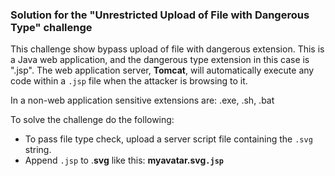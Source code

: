 ### Solution for the "Unrestricted Upload of File with Dangerous Type" challenge

This challenge show bypass upload of file with dangerous extension.
This is a Java web application, and the dangerous type extension in this case is ".jsp". The web application server, **Tomcat**, will automatically execute any code within a `.jsp` file when the attacker is browsing to it.

In a non-web application sensitive extensions are: .exe, .sh, .bat

To solve the challenge do the following:

* To pass file type check, upload a server script file containing the `.svg` string.
* Append `.jsp` to .**svg** like this: **myavatar.svg`.jsp`**